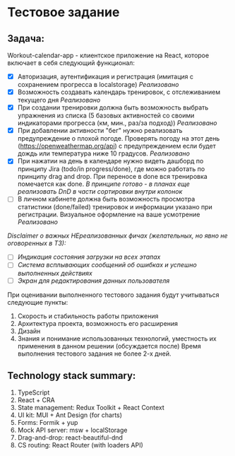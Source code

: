 # Тестовое задание

## Задача:

Workout-calendar-app - клиентское приложениe на React, которое включает в себя следующий функционал:

- [x] Авторизация, аутентификация и регистрация (имитация с сохранением прогресса в localstorage) _Реализовано_
- [x] Возможность создавать календарь тренировок, с отслеживанием текущего дня _Реализовано_
- [x] При создании тренировки должна быть возможность выбрать упражнения из списка (5 базовых активностей со своими индикаторами прогресса (км, мин., раз/за подход)) _Реализовано_
- [x] При добавлении активности "бег" нужно реализовать предупреждение о плохой погоде. Проверять погоду на этот день (https://openweathermap.org/api) с предупреждением если будет дождь или температура ниже 10 градусов. _Реализовано_
- [x] При нажатии на день в календаре нужно видеть дашборд по принципу Jira (todo/in progress/done), где можно работать по принципу drag and drop. При переносе в done вся тренировка помечается как done. _В принципе готово - в планах еще реализовать DnD в части сортировки внутри колонок_
- [ ] В личном кабинете должна быть возможность просмотра статистики (done/failed) тренировок и информации указано при регистрации. Визуальное оформление на ваше усмотрение _Реализовано_

_Disclaimer о важных НЕреализованных фичах (желательных, но явно не оговоренных в ТЗ):_
- [ ] _Индикация состояния загрузки на всех этапах_
- [ ] _Система всплывающих сообщений об ошибках и успешно выполненных действиях_
- [ ] _Экран для редактирования данных пользователя_

При оценивании выполненного тестового задания будут учитываться следующие пункты:

1. Скорость и стабильность работы приложения
2. Архитектура проекта, возможность его расширения
3. Дизайн
4. Знания и понимание использованных технологий, уместность их применения в данном решении (обсуждается после)
   Время выполнения тестового задания не более 2-х дней.

## Technology stack summary:

1. TypeScript
2. React + CRA
3. State management: Redux Toolkit + React Context
4. UI kit: MUI + Ant Design (for charts)
5. Forms: Formik + yup
6. Mock API server: msw + localStorage
7. Drag-and-drop: react-beautiful-dnd
8. CS routing: React Router (with loaders API)
